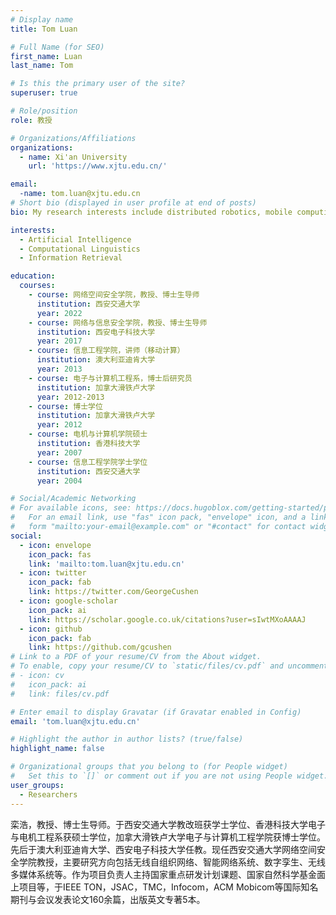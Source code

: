 ```yaml
---
# Display name
title: Tom Luan

# Full Name (for SEO)
first_name: Luan
last_name: Tom

# Is this the primary user of the site?
superuser: true

# Role/position
role: 教授

# Organizations/Affiliations
organizations:
  - name: Xi'an University
    url: 'https://www.xjtu.edu.cn/'

email: 
  -name: tom.luan@xjtu.edu.cn
# Short bio (displayed in user profile at end of posts)
bio: My research interests include distributed robotics, mobile computing and programmable matter.

interests:
  - Artificial Intelligence
  - Computational Linguistics
  - Information Retrieval

education:
  courses:
    - course: 网络空间安全学院，教授、博士生导师
      institution: 西安交通大学
      year: 2022
    - course: 网络与信息安全学院，教授、博士生导师
      institution: 西安电子科技大学
      year: 2017
    - course: 信息工程学院，讲师（移动计算）
      institution: 澳大利亚迪肯大学 
      year: 2013
    - course: 电子与计算机工程系，博士后研究员
      institution: 加拿大滑铁卢大学
      year: 2012-2013
    - course: 博士学位
      institution: 加拿大滑铁卢大学
      year: 2012
    - course: 电机与计算机学院硕士
      institution: 香港科技大学
      year: 2007
    - course: 信息工程学院学士学位
      institution: 西安交通大学
      year: 2004

# Social/Academic Networking
# For available icons, see: https://docs.hugoblox.com/getting-started/page-builder/#icons
#   For an email link, use "fas" icon pack, "envelope" icon, and a link in the
#   form "mailto:your-email@example.com" or "#contact" for contact widget.
social:
  - icon: envelope
    icon_pack: fas
    link: 'mailto:tom.luan@xjtu.edu.cn'
  - icon: twitter
    icon_pack: fab
    link: https://twitter.com/GeorgeCushen
  - icon: google-scholar
    icon_pack: ai
    link: https://scholar.google.co.uk/citations?user=sIwtMXoAAAAJ
  - icon: github
    icon_pack: fab
    link: https://github.com/gcushen
# Link to a PDF of your resume/CV from the About widget.
# To enable, copy your resume/CV to `static/files/cv.pdf` and uncomment the lines below.
# - icon: cv
#   icon_pack: ai
#   link: files/cv.pdf

# Enter email to display Gravatar (if Gravatar enabled in Config)
email: 'tom.luan@xjtu.edu.cn'

# Highlight the author in author lists? (true/false)
highlight_name: false

# Organizational groups that you belong to (for People widget)
#   Set this to `[]` or comment out if you are not using People widget.
user_groups:
  - Researchers
---
```


栾浩，教授、博士生导师。于西安交通大学教改班获学士学位、香港科技大学电子与电机工程系获硕士学位，加拿大滑铁卢大学电子与计算机工程学院获博士学位。先后于澳大利亚迪肯大学、西安电子科技大学任教。现任西安交通大学网络空间安全学院教授，主要研究方向包括无线自组织网络、智能网络系统、数字孪生、无线多媒体系统等。作为项目负责人主持国家重点研发计划课题、国家自然科学基金面上项目等，于IEEE TON，JSAC，TMC，Infocom，ACM Mobicom等国际知名期刊与会议发表论文160余篇，出版英文专著5本。
